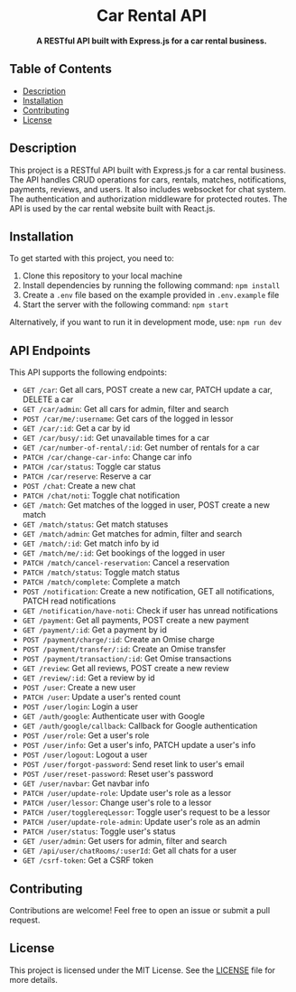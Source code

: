 <h1 align="center">Car Rental API</h1>

<p align="center">
  <strong>A RESTful API built with Express.js for a car rental business.</strong>
</p>

## Table of Contents

- [Description](#description)
- [Installation](#installation)
- [Contributing](#contributing)
- [License](#license)

## Description

This project is a RESTful API built with Express.js for a car rental business. The API handles CRUD operations for cars, rentals, matches, notifications, payments, reviews, and users. It also includes websocket for chat system. The authentication and authorization middleware for protected routes. The API is used by the car rental website built with React.js.

## Installation

To get started with this project, you need to:

1. Clone this repository to your local machine
2. Install dependencies by running the following command: `npm install`
3. Create a `.env` file based on the example provided in `.env.example` file
4. Start the server with the following command: `npm start`

Alternatively, if you want to run it in development mode, use: `npm run dev`


## API Endpoints

This API supports the following endpoints:

- `GET /car`: Get all cars, POST create a new car, PATCH update a car, DELETE a car
- `GET /car/admin`: Get all cars for admin, filter and search
- `POST /car/me/:username`: Get cars of the logged in lessor
- `GET /car/:id`: Get a car by id
- `GET /car/busy/:id`: Get unavailable times for a car
- `GET /car/number-of-rental/:id`: Get number of rentals for a car
- `PATCH /car/change-car-info`: Change car info
- `PATCH /car/status`: Toggle car status
- `PATCH /car/reserve`: Reserve a car
- `POST /chat`: Create a new chat
- `PATCH /chat/noti`: Toggle chat notification
- `GET /match`: Get matches of the logged in user, POST create a new match
- `GET /match/status`: Get match statuses
- `GET /match/admin`: Get matches for admin, filter and search
- `GET /match/:id`: Get match info by id
- `GET /match/me/:id`: Get bookings of the logged in user
- `PATCH /match/cancel-reservation`: Cancel a reservation
- `PATCH /match/status`: Toggle match status
- `PATCH /match/complete`: Complete a match
- `POST /notification`: Create a new notification, GET all notifications, PATCH read notifications
- `GET /notification/have-noti`: Check if user has unread notifications
- `GET /payment`: Get all payments, POST create a new payment
- `GET /payment/:id`: Get a payment by id
- `POST /payment/charge/:id`: Create an Omise charge
- `POST /payment/transfer/:id`: Create an Omise transfer
- `POST /payment/transaction/:id`: Get Omise transactions
- `GET /review`: Get all reviews, POST create a new review
- `GET /review/:id`: Get a review by id
- `POST /user`: Create a new user
- `PATCH /user`: Update a user's rented count
- `POST /user/login`: Login a user
- `GET /auth/google`: Authenticate user with Google
- `GET /auth/google/callback`: Callback for Google authentication
- `POST /user/role`: Get a user's role
- `POST /user/info`: Get a user's info, PATCH update a user's info
- `POST /user/logout`: Logout a user
- `POST /user/forgot-password`: Send reset link to user's email
- `POST /user/reset-password`: Reset user's password
- `GET /user/navbar`: Get navbar info
- `PATCH /user/update-role`: Update user's role as a lessor
- `PATCH /user/lessor`: Change user's role to a lessor
- `PATCH /user/togglereqLessor`: Toggle user's request to be a lessor
- `PATCH /user/update-role-admin`: Update user's role as an admin
- `PATCH /user/status`: Toggle user's status
- `GET /user/admin`: Get users for admin, filter and search
- `GET /api/user/chatRooms/:userId`: Get all chats for a user
- `GET /csrf-token`: Get a CSRF token


## Contributing

Contributions are welcome! Feel free to open an issue or submit a pull request.


## License

This project is licensed under the MIT License. See the [LICENSE](LICENSE) file for more details.



